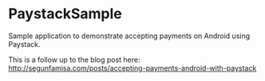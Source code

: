 # PaystackSample
Sample application to demonstrate accepting payments on Android using Paystack.

This is a follow up to the blog post here: http://segunfamisa.com/posts/accepting-payments-android-with-paystack
